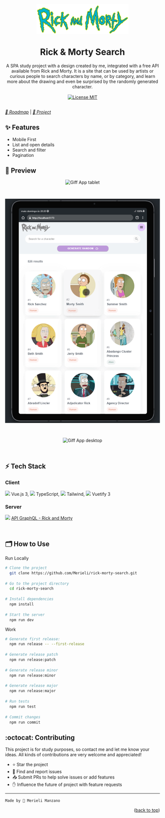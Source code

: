 
<h1 align="center">
    <br>
    <img src="./src/assets/img/logoProject.png" alt="Logo" width="300">
    <br><br>
    Rick & Morty Search
</h1>

<p align="center">
    A SPA study project with a design created by me, integrated with a free API available from Rick and Morty. It is a site that can be used by artists or curious people to search characters by name, or by category, and learn more about the drawing and even be surprised by the randomly generated character.
    <br><br>
    <a href="https://opensource.org/licenses/MIT">
        <img src="https://img.shields.io/badge/License-MIT-blue.svg" alt="License MIT">
    </a>
    <br><br>
</p>

[*🎯 Roadmap*](./ROADMAP.todo) | [*👀 Project*]([https://linktoproject](https://www.youtube.com/watch?v=4GY_2AGyIVw))

## ✨ Features

- Mobile First
- List and open details
- Search and filter
- Pagination

## 📸 Preview
<div align="center">

  ![Giff App tablet](./images/demo-smartphone.gif)

  <br>

  ![Giff App tablet](./images/demo-tablet.gif)

  <br>

  ![Giff App desktop](./images/demo-desktop.gif)

</div>
<br>

## ⚡ Tech Stack

### Client
<img src="https://img.icons8.com/color/48/000000/vue-js.png" width="18px"/> Vue.js 3, <img src="https://img.icons8.com/color/48/000000/typescript.png" width="18px"/> TypeScript, <img src="https://img.icons8.com/color/48/000000/tailwind_css.png" width="18px"/> Tailwind, <img src="https://cdn.vuetifyjs.com/docs/images/logos/vuetify-logo-v3-slim-light.svg" width="18px"/> Vuetify 3

### Server

<img src="https://img.icons8.com/color/48/graphql.png" width="18px"/> [API GraphQL - Rick and Morty](https://rickandmortyapi.com/)

<br>

## 🗂 How to Use

Run Locally
```bash
# Clone the project
  git clone https://github.com/Merieli/rick-morty-search.git

# Go to the project directory
  cd rick-morty-search

# Install dependencies
  npm install

# Start the server
  npm run dev
```

Work
```bash
# Generate first release:
  npm run release -- --first-release

# Generate release patch
  npm run release:patch

# Generate release minor
  npm run release:minor

# Generate release major
  npm run release:major

# Run tests
  npm run test

# Commit changes
  npm run commit
```

## :octocat: Contributing

This project is for study purposes, so contact me and let me know your ideas.
All kinds of contributions are very welcome and appreciated!

- ⭐️ Star the project
- 🐛 Find and report issues
- 📥 Submit PRs to help solve issues or add features
- ✋ Influence the future of project with feature requests

-------------------------------------
```diff
Made by 🤍 Merieli Manzano
```

<p align="right">(<a href="#top">back to top</a>)</p>
